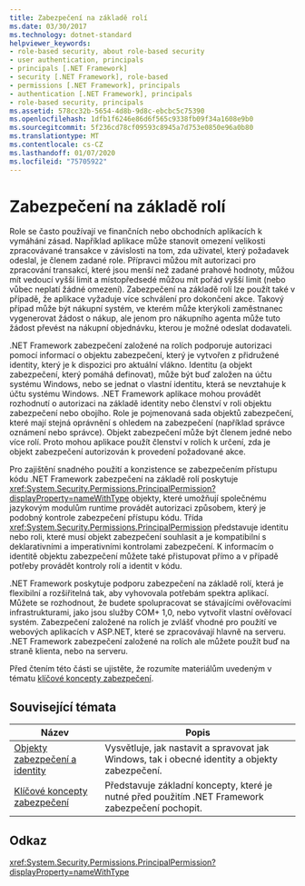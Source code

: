 ```yaml
---
title: Zabezpečení na základě rolí
ms.date: 03/30/2017
ms.technology: dotnet-standard
helpviewer_keywords:
- role-based security, about role-based security
- user authentication, principals
- principals [.NET Framework]
- security [.NET Framework], role-based
- permissions [.NET Framework], principals
- authentication [.NET Framework], principals
- role-based security, principals
ms.assetid: 578cc32b-5654-4d8b-9d8c-ebcbc5c75390
ms.openlocfilehash: 1dfb1f6246e86d6f565c9338fb09f34a1608e9b0
ms.sourcegitcommit: 5f236cd78cf09593c8945a7d753e0850e96a0b80
ms.translationtype: MT
ms.contentlocale: cs-CZ
ms.lasthandoff: 01/07/2020
ms.locfileid: "75705922"
---
```

# <a name="role-based-security"></a>Zabezpečení na základě rolí
Role se často používají ve finančních nebo obchodních aplikacích k vymáhání zásad. Například aplikace může stanovit omezení velikosti zpracovávané transakce v závislosti na tom, zda uživatel, který požadavek odeslal, je členem zadané role. Přípravci můžou mít autorizaci pro zpracování transakcí, které jsou menší než zadané prahové hodnoty, můžou mít vedoucí vyšší limit a místopředsedé můžou mít pořád vyšší limit (nebo vůbec neplatí žádné omezení). Zabezpečení na základě rolí lze použít také v případě, že aplikace vyžaduje více schválení pro dokončení akce. Takový případ může být nákupní systém, ve kterém může kterýkoli zaměstnanec vygenerovat žádost o nákup, ale jenom pro nákupního agenta může tuto žádost převést na nákupní objednávku, kterou je možné odeslat dodavateli.  
  
 .NET Framework zabezpečení založené na rolích podporuje autorizaci pomocí informací o objektu zabezpečení, který je vytvořen z přidružené identity, který je k dispozici pro aktuální vlákno. Identitu (a objekt zabezpečení, který pomáhá definovat), může být buď založen na účtu systému Windows, nebo se jednat o vlastní identitu, která se nevztahuje k účtu systému Windows. .NET Framework aplikace mohou provádět rozhodnutí o autorizaci na základě identity nebo členství v roli objektu zabezpečení nebo obojího. Role je pojmenovaná sada objektů zabezpečení, které mají stejná oprávnění s ohledem na zabezpečení (například správce oznámení nebo správce). Objekt zabezpečení může být členem jedné nebo více rolí. Proto mohou aplikace použít členství v rolích k určení, zda je objekt zabezpečení autorizován k provedení požadované akce.  
  
 Pro zajištění snadného použití a konzistence se zabezpečením přístupu kódu .NET Framework zabezpečení na základě rolí poskytuje <xref:System.Security.Permissions.PrincipalPermission?displayProperty=nameWithType> objekty, které umožňují společnému jazykovým modulům runtime provádět autorizaci způsobem, který je podobný kontrole zabezpečení přístupu kódu. Třída <xref:System.Security.Permissions.PrincipalPermission> představuje identitu nebo roli, které musí objekt zabezpečení souhlasit a je kompatibilní s deklarativními a imperativními kontrolami zabezpečení. K informacím o identitě objektu zabezpečení můžete také přistupovat přímo a v případě potřeby provádět kontroly rolí a identit v kódu.  
  
 .NET Framework poskytuje podporu zabezpečení na základě rolí, která je flexibilní a rozšiřitelná tak, aby vyhovovala potřebám spektra aplikací. Můžete se rozhodnout, že budete spolupracovat se stávajícími ověřovacími infrastrukturami, jako jsou služby COM+ 1,0, nebo vytvořit vlastní ověřovací systém. Zabezpečení založené na rolích je zvlášť vhodné pro použití ve webových aplikacích v ASP.NET, které se zpracovávají hlavně na serveru. .NET Framework zabezpečení založené na rolích ale můžete použít buď na straně klienta, nebo na serveru.  
  
 Před čtením této části se ujistěte, že rozumíte materiálům uvedeným v tématu [klíčové koncepty zabezpečení](../../../docs/standard/security/key-security-concepts.md).  
  
## <a name="related-topics"></a>Související témata  
  
|Název|Popis|  
|-----------|-----------------|  
|[Objekty zabezpečení a identity](../../../docs/standard/security/principal-and-identity-objects.md)|Vysvětluje, jak nastavit a spravovat jak Windows, tak i obecné identity a objekty zabezpečení.|  
|[Klíčové koncepty zabezpečení](../../../docs/standard/security/key-security-concepts.md)|Představuje základní koncepty, které je nutné před použitím .NET Framework zabezpečení pochopit.|  
  
## <a name="reference"></a>Odkaz  
 <xref:System.Security.Permissions.PrincipalPermission?displayProperty=nameWithType>

